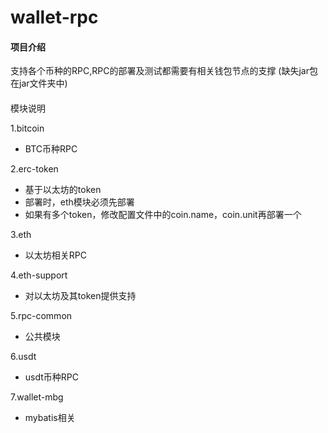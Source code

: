 # wallet-rpc

#### 项目介绍
支持各个币种的RPC,RPC的部署及测试都需要有相关钱包节点的支撑
(缺失jar包在jar文件夹中)


####
模块说明


1.bitcoin

* BTC币种RPC


2.erc-token

* 基于以太坊的token
* 部署时，eth模块必须先部署
* 如果有多个token，修改配置文件中的coin.name，coin.unit再部署一个

3.eth

* 以太坊相关RPC

4.eth-support

* 对以太坊及其token提供支持

5.rpc-common

* 公共模块

6.usdt

* usdt币种RPC

7.wallet-mbg

* mybatis相关